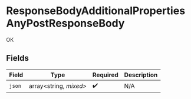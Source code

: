 # ResponseBodyAdditionalPropertiesAnyPostResponseBody

OK


## Fields

| Field                  | Type                   | Required               | Description            |
| ---------------------- | ---------------------- | ---------------------- | ---------------------- |
| `json`                 | array<string, *mixed*> | :heavy_check_mark:     | N/A                    |